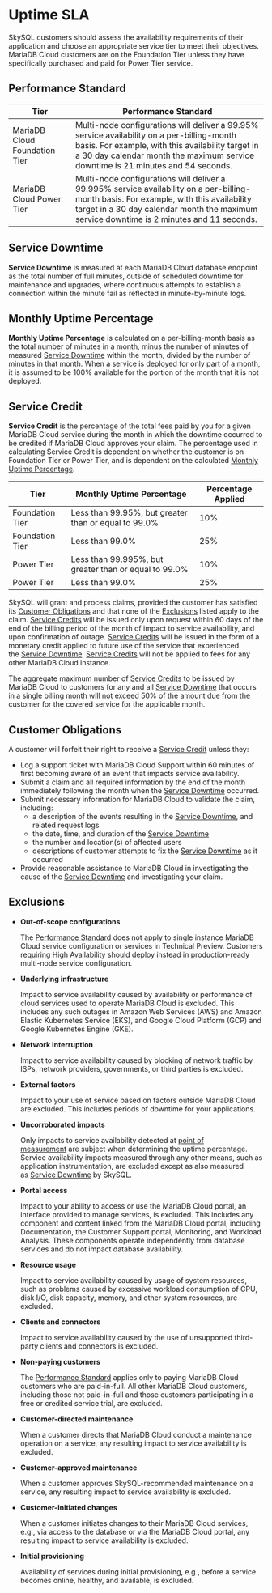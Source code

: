 # Uptime SLA

SkySQL customers should assess the availability requirements of their application and choose an appropriate service tier to meet their objectives. MariaDB Cloud customers are on the Foundation Tier unless they have specifically purchased and paid for Power Tier service.

## **Performance Standard**

| Tier | Performance Standard |
| --- | --- |
| MariaDB Cloud Foundation Tier | Multi-node configurations will deliver a 99.95% service availability on a per-billing-month basis. For example, with this availability target in a 30 day calendar month the maximum service downtime is 21 minutes and 54 seconds. |
| MariaDB Cloud Power Tier | Multi-node configurations will deliver a 99.995% service availability on a per-billing-month basis. For example, with this availability target in a 30 day calendar month the maximum service downtime is 2 minutes and 11 seconds. |

## **Service Downtime**

**Service Downtime** is measured at each MariaDB Cloud database endpoint as the total number of full minutes, outside of scheduled downtime for maintenance and upgrades, where continuous attempts to establish a connection within the minute fail as reflected in minute-by-minute logs.

## **Monthly Uptime Percentage**

**Monthly Uptime Percentage** is calculated on a per-billing-month basis as the total number of minutes in a month, minus the number of minutes of measured [Service Downtime](https://skysql.com/sla/) within the month, divided by the number of minutes in that month. When a service is deployed for only part of a month, it is assumed to be 100% available for the portion of the month that it is not deployed.

## **Service Credit**

**Service Credit** is the percentage of the total fees paid by you for a given MariaDB Cloud service during the month in which the downtime occurred to be credited if MariaDB Cloud approves your claim. The percentage used in calculating Service Credit is dependent on whether the customer is on Foundation Tier or Power Tier, and is dependent on the calculated [Monthly Uptime Percentage](https://skysql.com/sla/).

| Tier | Monthly Uptime Percentage | Percentage Applied |
| --- | --- | --- |
| Foundation Tier | Less than 99.95%, but greater than or equal to 99.0% | 10% |
| Foundation Tier | Less than 99.0% | 25% |
| Power Tier | Less than 99.995%, but greater than or equal to 99.0% | 10% |
| Power Tier | Less than 99.0% | 25% |

SkySQL will grant and process claims, provided the customer has satisfied its [Customer Obligations](https://skysql.com/sla/) and that none of the [Exclusions](https://skysql.com/sla/) listed apply to the claim. [Service Credits](https://skysql.com/sla/) will be issued only upon request within 60 days of the end of the billing period of the month of impact to service availability, and upon confirmation of outage. [Service Credits](https://skysql.com/sla/) will be issued in the form of a monetary credit applied to future use of the service that experienced the [Service Downtime](https://skysql.com/sla/). [Service Credits](https://skysql.com/sla/) will not be applied to fees for any other MariaDB Cloud instance.

The aggregate maximum number of [Service Credits](https://skysql.com/sla/) to be issued by MariaDB Cloud to customers for any and all [Service Downtime](https://skysql.com/sla/) that occurs in a single billing month will not exceed 50% of the amount due from the customer for the covered service for the applicable month.

## **Customer Obligations**

A customer will forfeit their right to receive a [Service Credit](https://skysql.com/sla/) unless they:

- Log a support ticket with MariaDB Cloud Support within 60 minutes of first becoming aware of an event that impacts service availability.
- Submit a claim and all required information by the end of the month immediately following the month when the [Service Downtime](https://skysql.com/sla/) occurred.
- Submit necessary information for MariaDB Cloud to validate the claim, including:
    - a description of the events resulting in the [Service Downtime](https://skysql.com/sla/), and related request logs
    - the date, time, and duration of the [Service Downtime](https://skysql.com/sla/)
    - the number and location(s) of affected users
    - descriptions of customer attempts to fix the [Service Downtime](https://skysql.com/sla/) as it occurred
- Provide reasonable assistance to MariaDB Cloud in investigating the cause of the [Service Downtime](https://skysql.com/sla/) and investigating your claim.

## **Exclusions**

- **Out-of-scope configurations**
    
    The [Performance Standard](https://skysql.com/sla/) does not apply to single instance MariaDB Cloud service configuration or services in Technical Preview. Customers requiring High Availability should deploy instead in production-ready multi-node service configuration.
        
- **Underlying infrastructure**
    
    Impact to service availability caused by availability or performance of cloud services used to operate MariaDB Cloud is excluded. This includes any such outages in Amazon Web Services (AWS) and Amazon Elastic Kubernetes Service (EKS), and Google Cloud Platform (GCP) and Google Kubernetes Engine (GKE).
    
- **Network interruption**
    
    Impact to service availability caused by blocking of network traffic by ISPs, network providers, governments, or third parties is excluded.
    
- **External factors**
    
    Impact to your use of service based on factors outside MariaDB Cloud are excluded. This includes periods of downtime for your applications.
    
- **Uncorroborated impacts**
    
    Only impacts to service availability detected at [point of measurement](https://skysql.com/sla/) are subject when determining the uptime percentage. Service availability impacts measured through any other means, such as application instrumentation, are excluded except as also measured as [Service Downtime](https://skysql.com/sla/) by SkySQL.
    
- **Portal access**
    
    Impact to your ability to access or use the MariaDB Cloud portal, an interface provided to manage services, is excluded. This includes any component and content linked from the MariaDB Cloud portal, including Documentation, the Customer Support portal, Monitoring, and Workload Analysis. These components operate independently from database services and do not impact database availability.
    
- **Resource usage**
    
    Impact to service availability caused by usage of system resources, such as problems caused by excessive workload consumption of CPU, disk I/O, disk capacity, memory, and other system resources, are excluded.
    
- **Clients and connectors**
    
    Impact to service availability caused by the use of unsupported third-party clients and connectors is excluded.
    
- **Non-paying customers**
    
    The [Performance Standard](https://skysql.com/sla/) applies only to paying MariaDB Cloud customers who are paid-in-full. All other MariaDB Cloud customers, including those not paid-in-full and those customers participating in a free or credited service trial, are excluded.
    
- **Customer-directed maintenance**
    
    When a customer directs that MariaDB Cloud conduct a maintenance operation on a service, any resulting impact to service availability is excluded.
    
- **Customer-approved maintenance**
    
    When a customer approves SkySQL-recommended maintenance on a service, any resulting impact to service availability is excluded.
    
- **Customer-initiated changes**
    
    When a customer initiates changes to their MariaDB Cloud services, e.g., via access to the database or via the MariaDB Cloud portal, any resulting impact to service availability is excluded.
    
- **Initial provisioning**
    
    Availability of services during initial provisioning, e.g., before a service becomes online, healthy, and available, is excluded.

